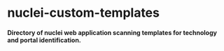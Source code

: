 # nuclei-custom-templates
#### Directory of nuclei web application scanning templates for technology and portal identification.
